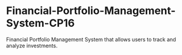 # Financial-Portfolio-Management-System-CP16
Financial Portfolio Management System that allows users to track and analyze investments.
